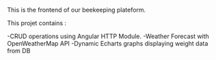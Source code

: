 This is the frontend of our beekeeping plateform.

This projet contains :

  -CRUD operations using Angular HTTP Module.
  -Weather Forecast with OpenWeatherMap API
  -Dynamic Echarts graphs displaying weight data from DB




